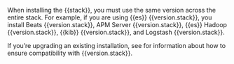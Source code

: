 When installing the {{stack}}, you must use the same version across the entire stack. For example, if you are using {{es}} {{version.stack}}, you install Beats {{version.stack}}, APM Server {{version.stack}}, {{es}} Hadoop {{version.stack}}, {{kib}} {{version.stack}}, and Logstash {{version.stack}}.

If you’re upgrading an existing installation, see [](/deploy-manage/upgrade.md) for information about how to ensure compatibility with {{version.stack}}.